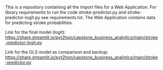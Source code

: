 This is a repository containing all the import files for a Web Application.
For library requirements to run the code stroke-predictor.py and stroke-predictor-logit.py see requirements.txt.
The Web Application contains data for predicting stroke probabilities.

Link for the final model (logit): https://share.streamlit.io/pyt2hon/capstone_business_analytics/main/stroke-predictor-logit.py

Link for the OLS model as comparison and backup: https://share.streamlit.io/pyt2hon/capstone_business_analytics/main/stroke-predictor.py
